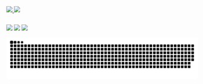  <div>
  <a href="https://github.com/LayssonENS">
  <img height="180em" src="https://github-readme-stats.vercel.app/api?username=LayssonENS&show_icons=true&theme=dark&include_all_commits=true&count_private=true"/>
  <img height="180em" src="https://github-readme-stats.vercel.app/api/top-langs/?username=LayssonENS&layout=compact&langs_count=7&theme=dark"/>
</div>
  
  ##
   
<div> 
  <a href = "mailto:laysson.ens@gmail.com"><img src="https://img.shields.io/badge/-Gmail-%23333?style=for-the-badge&logo=gmail&logoColor=white" target="_blank"></a>
  <a href="https://www.linkedin.com/in/laysson-enderson" target="_blank"><img src="https://img.shields.io/badge/-LinkedIn-%230077B5?style=for-the-badge&logo=linkedin&logoColor=white" target="_blank"></a>
  <a href="https://instagram.com/layssonens" target="_blank"><img src="https://img.shields.io/badge/-Instagram-%23E4405F?style=for-the-badge&logo=instagram&logoColor=white" target="_blank"></a>
 
  ![Snake animation](https://github.com/LayssonENS/LayssonENS/blob/output/github-contribution-grid-snake.svg)
 
</div>
